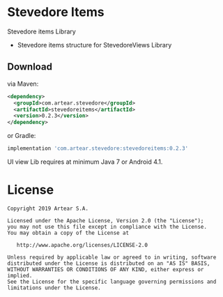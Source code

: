 # Stevedore Items
Stevedore items Library

- Stevedore items structure for StevedoreViews Library


Download
--------
via Maven:
```xml
<dependency>
  <groupId>com.artear.stevedore</groupId>
  <artifactId>stevedoreitems</artifactId>
  <version>0.2.3</version>
</dependency>
```
or Gradle:
```groovy
implementation 'com.artear.stevedore:stevedoreitems:0.2.3'
```
UI view Lib requires at minimum Java 7 or Android 4.1.

License
=======

    Copyright 2019 Artear S.A.

    Licensed under the Apache License, Version 2.0 (the "License");
    you may not use this file except in compliance with the License.
    You may obtain a copy of the License at

       http://www.apache.org/licenses/LICENSE-2.0

    Unless required by applicable law or agreed to in writing, software
    distributed under the License is distributed on an "AS IS" BASIS,
    WITHOUT WARRANTIES OR CONDITIONS OF ANY KIND, either express or implied.
    See the License for the specific language governing permissions and
    limitations under the License.

